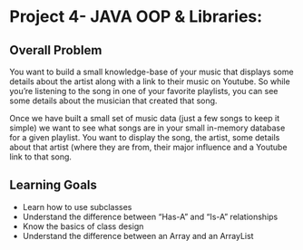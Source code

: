 # Project 4- JAVA OOP & Libraries:

## Overall Problem
You want to build a small knowledge-base of your music that displays some details about the artist along with a link to their music on Youtube.   So while you’re listening to the song in one of your favorite playlists, you can see some details about the musician that created that song.

Once we have built a small set of music data (just a few songs to keep it simple) we want to see what songs are in your small in-memory database for a given playlist.  You want to display the song, the artist, some details about that artist (where they are from, their major influence and a Youtube link to that song.  

## Learning Goals
- Learn how to use subclasses
- Understand the difference between “Has-A” and “Is-A” relationships
- Know the basics of class design
- Understand the difference between an Array and an ArrayList

